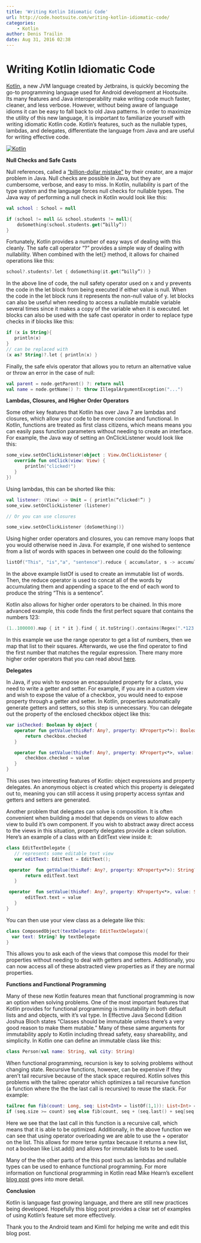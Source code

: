 ```yaml
---
title: 'Writing Kotlin Idiomatic Code'
url: http://code.hootsuite.com/writing-kotlin-idiomatic-code/
categories:
    - Kotlin
author: Denis Trailin
date: Aug 31, 2016 02:38
---
```

# Writing Kotlin Idiomatic Code

[Kotlin](http://kotlinlang.org/), a new JVM language created by Jetbrains, is quickly becoming the go-to programming  language used for Android development at Hootsuite. Its many features and Java interoperability make writing code much faster, cleaner, and less verbose. However, without being aware of language idioms it can be easy to fall back to old Java patterns. In order to maximize the utility of this new language, it is important to familiarize yourself with writing idiomatic Kotlin code. Kotlin’s features, such as the nullable types, lambdas, and delegates, differentiate the language from Java and are useful for writing effective code.

[![Kotlin](http://code.hootsuite.com/wp-content/uploads/2016/08/Kotlin-500x111.png)](https://kotlinlang.org/)

**Null Checks and Safe Casts**

Null references, called a [“billion-dollar mistake”](https://www.infoq.com/presentations/Null-References-The-Billion-Dollar-Mistake-Tony-Hoare) by their creator, are a major problem in Java. Null checks are possible in Java, but they are cumbersome, verbose, and easy to miss. In Kotlin, nullability is part of the type system and the language forces null checks for nullable types. The Java way of performing a null check in Kotlin would look like this:

```kotlin
val school : School = null

if (school != null && school.students != null){
	doSomething(school.students.get(“billy”))	
}
```

Fortunately, Kotlin provides a number of easy ways of dealing with this cleanly. The safe call operator “?” provides a simple way of dealing with nullability. When combined with the let{} method, it allows for chained operations like this:

```kotlin
school?.students?.let { doSomething(it.get(“billy”)) }
```

In the above line of code, the null safety operator used on x and y prevents the code in the let block from being executed if either value is null. When the code in the let block runs it represents the non-null value of y. let blocks can also be useful when needing to access a nullable mutable variable several times since it makes a copy of the variable when it is executed. let blocks can also be used with the safe cast operator in order to replace type checks in if blocks like this:

```kotlin
if (x is String){
   println(x)
}
// can be replaced with
(x as? String)?.let { println(x) }
```

Finally, the safe elvis operator that allows you to return an alternative value or throw an error in the case of null:

```kotlin
val parent = node.getParent() ?: return null
val name = node.getName() ?: throw IllegalArgumentException("...")
```

**Lambdas, Closures, and Higher Order Operators**

Some other key features that Kotlin has over Java 7 are lambdas and closures, which allow your code to be more concise and functional. In Kotlin, functions are treated as first class citizens, which means means you can easily pass function parameters without needing to create an interface. For example, the Java way of setting an OnClickListener would look like this:

```kotlin
some_view.setOnClickListener(object : View.OnClickListener {
   override fun onClick(view: View) {
       println("clicked!")
   }
})
```

Using lambdas, this can be shorted like this:

```kotlin
val listener: (View) -> Unit = { println(“clicked!”) }
some_view.setOnClickListener (listener)

// Or you can use closures 

some_view.setOnClickListener {doSomething()}
```

Using higher order operators and closures, you can remove many loops that you would otherwise need in Java. For example, if one wished to sentence from a list of words with spaces in between one could do the following:

```kotlin
listOf("This", "is","a", "sentence").reduce { accumulator, s -> accumulator +" " + s }
```

In the above example listOf is used to create an immutable list of words. Then, the reduce operator is used to concat all of the words by accumulating them and appending a space to the end of each word to produce the string “This is a sentence”.

Kotlin also allows for higher order operators to be chained. In this more advanced example, this code finds the first perfect square that contains the numbers 123:

```kotlin
(1..100000).map { it * it }.find { it.toString().contains(Regex(".*123.*")) }
```

In this example we use the range operator to get a list of numbers, then we map that list to their squares. Afterwards, we use the find operator to find the first number that matches the regular expression. There many more higher order operators that you can read about [here](https://kotlinlang.org/api/latest/jvm/stdlib/kotlin.collections/index.html#functions).

**Delegates**

In Java, if you wish to expose an encapsulated property for a class, you need to write a getter and setter. For example, if you are in a custom view and wish to expose the value of a checkbox, you would need to expose property through a getter and setter. In Kotlin, properties automatically generate getters and setters, so this step is unnecessary. You can delegate out the property of the enclosed checkbox object like this:

```kotlin
var isChecked: Boolean by object {
   operator fun getValue(thisRef: Any?, property: KProperty<*>): Boolean {
       return checkbox.checked
   }

   operator fun setValue(thisRef: Any?, property: KProperty<*>, value: Boolean) {
       checkbox.checked = value
   }
}
```

This uses two interesting features of Kotlin: object expressions and property delegates. An anonymous object is created which this property is delegated out to, meaning you can still access it using property access syntax and getters and setters are generated.

Another problem that delegates can solve is composition. It is often convenient when building a model that depends on views to allow each view to build it’s own component. If you wish to abstract away direct access to the views in this situation, property delegates provide a clean solution. Here’s an example of a class with an EditText view inside it:

```kotlin
class EditTextDelegate {
   // represents some editable text view
   var editText: EditText = EditText();

 operator  fun getValue(thisRef: Any?, property: KProperty<*>): String? {
       return editText.text
   }

 operator  fun setValue(thisRef: Any?, property: KProperty<*>, value: String?) {
       editText.text = value
   }
}
```

You can then use your view class as a delegate like this:

```kotlin
class ComposedObject(textDelegate: EditTextDelegate){
  var text: String? by textDelegate
}
```

This allows you to ask each of the views that compose this model for their properties without needing to deal with getters and setters. Additionally, you can now access all of these abstracted view properties as if they are normal properties.

**Functions and Functional Programming**

Many of these new Kotlin features mean that functional programming is now an option when solving problems. One of the most important features that Kotlin provides for functional programming is immutability in both default lists and and objects, with it’s val type. In Effective Java Second Edition Joshua Bloch states “Classes should be immutable unless there’s a very good reason to make them mutable.” Many of these same arguments for immutability apply to Kotlin including thread safety, easy shareability, and simplicity. In Kotlin one can define an immutable class like this:

```kotlin
class Person(val name: String, val city: String)
```

When functional programming, recursion is key to solving problems without changing state. Recursive functions, however, can be expensive if they aren’t tail recursive because of the stack space required. Kotlin solves this problems with the tailrec operator which optimizes a tail recursive function (a function where the the the last call is recursive) to reuse the stack. For example:

```kotlin
tailrec fun fib(count: Long, seq: List<Int> = listOf(1,1)): List<Int> =
if (seq.size >= count) seq else fib(count, seq + (seq.last() + seq[seq.lastIndex - 1]))
```

Here we see that the last call in this function is a recursive call, which means that it is able to be optimized. Additionally, in the above function we can see that using operator overloading we are able to use the + operator on the list. This allows for more terse syntax because it returns a new list, not a boolean like List.add() and allows for immutable lists to be used.

Many of the the other parts of the this post such as lambdas and nullable types can be used to enhance functional programming. For more information on functional programming in Kotlin read Mike Hearn’s excellent [blog post](https://medium.com/@octskyward/kotlin-fp-3bf63a17d64a#.geo4mq2nx) goes into more detail.

**Conclusion**

Kotlin is language fast growing language, and there are still new practices being developed. Hopefully this blog post provides a clear set of examples of using Kotlin’s feature set more effectively.

Thank you to the Android team and Kimli for helping me write and edit this blog post.
